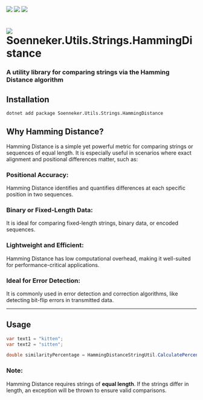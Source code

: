 [![](https://img.shields.io/nuget/v/soenneker.utils.strings.hammingdistance.svg?style=for-the-badge)](https://www.nuget.org/packages/soenneker.utils.strings.hammingdistance/)
[![](https://img.shields.io/github/actions/workflow/status/soenneker/soenneker.utils.strings.hammingdistance/publish-package.yml?style=for-the-badge)](https://github.com/soenneker/soenneker.utils.strings.hammingdistance/actions/workflows/publish-package.yml)
[![](https://img.shields.io/nuget/dt/soenneker.utils.strings.hammingdistance.svg?style=for-the-badge)](https://www.nuget.org/packages/soenneker.utils.strings.hammingdistance/)

# ![](https://user-images.githubusercontent.com/4441470/224455560-91ed3ee7-f510-4041-a8d2-3fc093025112.png) Soenneker.Utils.Strings.HammingDistance
### A utility library for comparing strings via the Hamming Distance algorithm

## Installation

```
dotnet add package Soenneker.Utils.Strings.HammingDistance
```

## Why Hamming Distance?

Hamming Distance is a simple yet powerful metric for comparing strings or sequences of equal length. It is especially useful in scenarios where exact alignment and positional differences matter, such as:

### Positional Accuracy:
Hamming Distance identifies and quantifies differences at each specific position in two sequences.

### Binary or Fixed-Length Data:
It is ideal for comparing fixed-length strings, binary data, or encoded sequences.

### Lightweight and Efficient:
Hamming Distance has low computational overhead, making it well-suited for performance-critical applications.

### Ideal for Error Detection:
It is commonly used in error detection and correction algorithms, like detecting bit-flip errors in transmitted data.

---

## Usage

```csharp
var text1 = "kitten";
var text2 = "sitten";

double similarityPercentage = HammingDistanceStringUtil.CalculatePercentage(text1, text2); // ~83.33
```

### Note:
Hamming Distance requires strings of **equal length**. If the strings differ in length, an exception will be thrown to ensure valid comparisons.